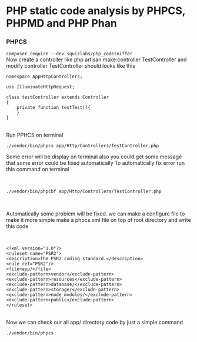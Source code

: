 # PHP static code analysis by PHPCS, PHPMD and PHP Phan

### PHPCS
``` composer require --dev squizlabs/php_codesniffer ```
</br>
Now create a controller like php artisan make:controller TestController and modify controller 
TestController should looks like this 

``` 
namespace AppHttpControllers;

use IlluminateHttpRequest;

class testController extends Controller
{
    private function testTest(){
    }
}
```
</br>
Run PPHCS on terminal 

``` ./vendor/bin/phpcs app/Http/Controllers/TestController.php ```
</br>

Some error will be display on terminal also you could get some message that some error could be fixed automatically 
To automatically fix error run this command on terminal 

</br>

``` ./vendor/bin/phpcbf app/Http/Controllers/TestController.php ```

</br>

Automatically some problem will be fixed.
we can make a configure file to make it more simple
make a phpcs.xml file on top of root directory and write this code 

</br>

```
<?xml version="1.0"?>
<ruleset name="PSR2">    
<description>The PSR2 coding standard.</description>    
<rule ref="PSR2"/>     
<file>app/</file>     
<exclude-pattern>vendor</exclude-pattern>    
<exclude-pattern>resources</exclude-pattern>    
<exclude-pattern>database/</exclude-pattern>    
<exclude-pattern>storage/</exclude-pattern>    
<exclude-pattern>node_modules/</exclude-pattern>
<exclude-pattern>public</exclude-pattern>
</ruleset>
```
</br>
Now we can check our all app/ directory code by just a simple command 
</br>

``` ./vendor/bin/phpcs ```

